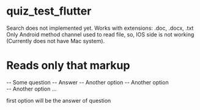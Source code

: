 # quiz_test_flutter

Search does not implemented yet.
Works with extensions: .doc, .docx, .txt
Only Android method channel used to read file, so, IOS side is not working (Currently does not have Mac system).

# Reads only that markup
 -- <question>Some question
 -- <answer>Answer
 -- <answer>Another option
 -- <answer>Another option  
 -- <answer>Another option
  ...
  
  first option will be the answer of question
  
 
